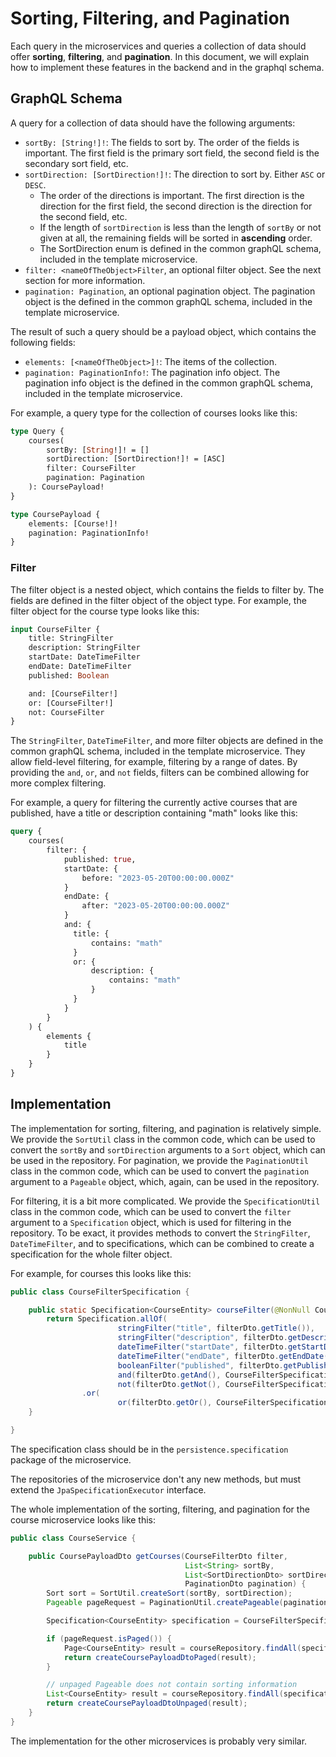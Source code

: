 # Sorting, Filtering, and Pagination

Each query in the microservices and queries a collection of data should offer **sorting**, **filtering**, and **pagination**.
In this document, we will explain how to implement these features in the backend and in the graphql schema.

## GraphQL Schema

A query for a collection of data should have the following arguments:

- `sortBy: [String!]!`: The fields to sort by. The order of the fields is important. The first field is the primary sort
  field, the second field is the secondary sort field, etc.
- `sortDirection: [SortDirection!]!`: The direction to sort by. Either `ASC` or `DESC`.
    - The order of the directions is important. The first direction is the direction for the first field, the second
      direction is the direction for the second field, etc.
    - If the length of `sortDirection` is less than the length of `sortBy` or not given at all, the remaining fields
      will be sorted in **ascending** order.
    - The SortDirection enum is defined in the common graphQL schema, included in the template microservice.
- `filter: <nameOfTheObject>Filter`, an optional filter object. See the next section for more information.
- `pagination: Pagination`, an optional pagination object. The pagination object is the defined in the common graphQL
  schema, included in the template microservice.

The result of such a query should be a payload object, which contains the following fields:

- `elements: [<nameOfTheObject>]!`: The items of the collection.
- `pagination: PaginationInfo!`: The pagination info object. The pagination info object is the defined in the common
  graphQL schema, included in the template microservice.

For example, a query type for the collection of courses looks like this:

```graphql
type Query {
    courses(
        sortBy: [String!]! = []
        sortDirection: [SortDirection!]! = [ASC]
        filter: CourseFilter
        pagination: Pagination
    ): CoursePayload!
}

type CoursePayload {
    elements: [Course!]!
    pagination: PaginationInfo!
}
```

### Filter

The filter object is a nested object, which contains the fields to filter by. The fields are defined in the filter
object of the object type. For example, the filter object for the course type looks like this:

```graphql
input CourseFilter {
    title: StringFilter
    description: StringFilter
    startDate: DateTimeFilter
    endDate: DateTimeFilter
    published: Boolean

    and: [CourseFilter!]
    or: [CourseFilter!]
    not: CourseFilter
}
```

The `StringFilter`, `DateTimeFilter`, and more filter objects are defined in the common graphQL schema, included in the
template microservice.
They allow field-level filtering, for example, filtering by a range of dates.
By providing the `and`, `or`, and `not` fields, filters can be combined allowing for more complex filtering.

For example, a query for filtering the currently active courses that are published, have a title or description
containing "math" looks like this:

```graphql
query {
    courses(
        filter: {
            published: true,
            startDate: {
                before: "2023-05-20T00:00:00.000Z"
            }
            endDate: {
                after: "2023-05-20T00:00:00.000Z"
            }
            and: {
              title: {
                  contains: "math"
              }
              or: {
                  description: {
                      contains: "math"
                  }
              }
            }
        }
    ) {
        elements {
            title
        }
    }
}
```

## Implementation

The implementation for sorting, filtering, and pagination is relatively simple.
We provide the `SortUtil` class in the common code, which can be used to convert the `sortBy` and `sortDirection`
arguments to a `Sort` object, which can be used in the repository.
For pagination, we provide the `PaginationUtil` class in the common code, which can be used to convert the `pagination`
argument to a `Pageable` object, which, again, can be used in the repository.

For filtering, it is a bit more complicated.
We provide the `SpecificationUtil` class in the common code, which can be used to convert the `filter` argument to
a `Specification` object, which is used for filtering in the repository. To be exact, it provides methods to convert
the `StringFilter`, `DateTimeFilter`, and to specifications, which
can be combined to create a specification for the whole filter object.

For example, for courses this looks like this:

```java
public class CourseFilterSpecification {

    public static Specification<CourseEntity> courseFilter(@NonNull CourseFilterDto filterDto) {
        return Specification.allOf(
                        stringFilter("title", filterDto.getTitle()),
                        stringFilter("description", filterDto.getDescription()),
                        dateTimeFilter("startDate", filterDto.getStartDate()),
                        dateTimeFilter("endDate", filterDto.getEndDate()),
                        booleanFilter("published", filterDto.getPublished()),
                        and(filterDto.getAnd(), CourseFilterSpecification::courseFilter),
                        not(filterDto.getNot(), CourseFilterSpecification::courseFilter))
                .or(
                        or(filterDto.getOr(), CourseFilterSpecification::courseFilter));
    }

}
```

The specification class should be in the `persistence.specification` package of the microservice.

The repositories of the microservice don't any new methods, but must extend the `JpaSpecificationExecutor` interface.

The whole implementation of the sorting, filtering, and pagination for the course microservice looks like this:

```java
public class CourseService {

    public CoursePayloadDto getCourses(CourseFilterDto filter,
                                       List<String> sortBy,
                                       List<SortDirectionDto> sortDirection,
                                       PaginationDto pagination) {
        Sort sort = SortUtil.createSort(sortBy, sortDirection);
        Pageable pageRequest = PaginationUtil.createPageable(pagination, sort);

        Specification<CourseEntity> specification = CourseFilterSpecification.courseFilter(filter);

        if (pageRequest.isPaged()) {
            Page<CourseEntity> result = courseRepository.findAll(specification, pageRequest);
            return createCoursePayloadDtoPaged(result);
        }

        // unpaged Pageable does not contain sorting information
        List<CourseEntity> result = courseRepository.findAll(specification, sort);
        return createCoursePayloadDtoUnpaged(result);
    }
}
```

The implementation for the other microservices is probably very similar.
